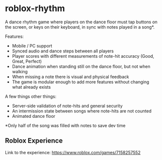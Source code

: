 # roblox-rhythm
A dance rhythm game where players on the dance floor must tap buttons on the screen, or keys on their keyboard, in sync with notes played in a song*.

Features:
* Mobile / PC support
* Synced audio and dance steps between all players
* Player scores with different measurements of note-hit accuracy (Good, Great, Perfect)
* Dance animation when standing still on the dance floor, but not when walking
* When missing a note there is visual and physical feedback
* The game is modular enough to add more features without changing what already exists

A few things other things:
* Server-side validation of note-hits and general security
* An intermission state between songs where note-hits are not counted
* Animated dance floor

*Only half of the song was filled with notes to save dev time

## Roblox Experience
Link to the experience: https://www.roblox.com/games/7158257552



